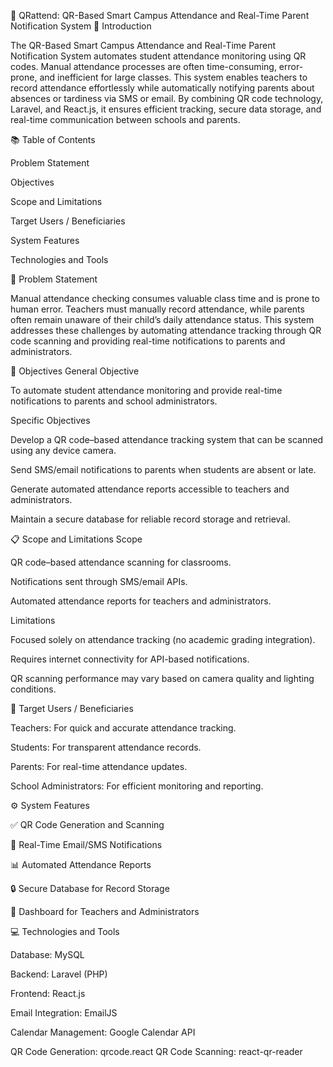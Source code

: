 📱 QRattend: QR-Based Smart Campus Attendance and Real-Time Parent Notification System
🧩 Introduction

The QR-Based Smart Campus Attendance and Real-Time Parent Notification System automates student attendance monitoring using QR codes. Manual attendance processes are often time-consuming, error-prone, and inefficient for large classes. This system enables teachers to record attendance effortlessly while automatically notifying parents about absences or tardiness via SMS or email.
By combining QR code technology, Laravel, and React.js, it ensures efficient tracking, secure data storage, and real-time communication between schools and parents.

📚 Table of Contents

Problem Statement

Objectives

Scope and Limitations

Target Users / Beneficiaries

System Features

Technologies and Tools

🧠 Problem Statement

Manual attendance checking consumes valuable class time and is prone to human error. Teachers must manually record attendance, while parents often remain unaware of their child’s daily attendance status. This system addresses these challenges by automating attendance tracking through QR code scanning and providing real-time notifications to parents and administrators.

🎯 Objectives
General Objective

To automate student attendance monitoring and provide real-time notifications to parents and school administrators.

Specific Objectives

Develop a QR code–based attendance tracking system that can be scanned using any device camera.

Send SMS/email notifications to parents when students are absent or late.

Generate automated attendance reports accessible to teachers and administrators.

Maintain a secure database for reliable record storage and retrieval.

📋 Scope and Limitations
Scope

QR code–based attendance scanning for classrooms.

Notifications sent through SMS/email APIs.

Automated attendance reports for teachers and administrators.

Limitations

Focused solely on attendance tracking (no academic grading integration).

Requires internet connectivity for API-based notifications.

QR scanning performance may vary based on camera quality and lighting conditions.

👥 Target Users / Beneficiaries

Teachers: For quick and accurate attendance tracking.

Students: For transparent attendance records.

Parents: For real-time attendance updates.

School Administrators: For efficient monitoring and reporting.

⚙️ System Features

✅ QR Code Generation and Scanning

📧 Real-Time Email/SMS Notifications

📊 Automated Attendance Reports

🔒 Secure Database for Record Storage

🧾 Dashboard for Teachers and Administrators

💻 Technologies and Tools

Database:	MySQL

Backend:	Laravel (PHP)

Frontend:	React.js

Email Integration:	EmailJS

Calendar Management:	Google Calendar API

QR Code Generation:	qrcode.react
QR Code Scanning:	react-qr-reader
